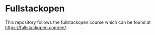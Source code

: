 # Fullstackopen
This repository follows the fullstackopen course which can be found at https://fullstackopen.com/en/.
